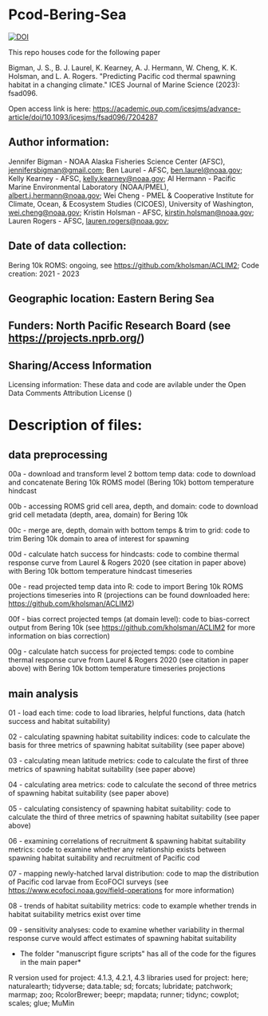 # Pcod-Bering-Sea 

[![DOI](https://zenodo.org/badge/387891283.svg)](https://zenodo.org/doi/10.5281/zenodo.10552667)

This repo houses code for the following paper

Bigman, J. S., B. J. Laurel, K. Kearney, A. J. Hermann, W. Cheng, K. K. Holsman, and L. A. Rogers. "Predicting Pacific cod thermal spawning habitat in a changing climate." ICES Journal of Marine Science (2023): fsad096. 

Open access link is here: <https://academic.oup.com/icesjms/advance-article/doi/10.1093/icesjms/fsad096/7204287>

## Author information:
Jennifer Bigman - NOAA Alaska Fisheries Science Center (AFSC), jennifersbigman@gmail.com;
Ben Laurel - AFSC, ben.laurel@noaa.gov;
Kelly Kearney - AFSC, kelly.kearney@noaa.gov;
Al Hermann - Pacific Marine Environmental Laboratory (NOAA/PMEL), albert.j.hermann@noaa.gov;
Wei Cheng - PMEL & Cooperative Institute for Climate, Ocean, & Ecosystem Studies (CICOES), University of Washington, wei.cheng@noaa.gov;
Kristin Holsman - AFSC, kirstin.holsman@noaa.gov;
Lauren Rogers - AFSC, lauren.rogers@noaa.gov;

## Date of data collection:
Bering 10k ROMS: ongoing, see <https://github.com/kholsman/ACLIM2>;
Code creation: 2021 - 2023

## Geographic location: Eastern Bering Sea

## Funders: North Pacific Research Board (see <https://projects.nprb.org/>)


## Sharing/Access Information

Licensing information: These data and code are avilable under the Open Data Comments Attribution License ()


# Description of files:

## data preprocessing 

00a - download and transform level 2 bottom temp data: code to download and concatenate Bering 10k ROMS model (Bering 10k) bottom temperature hindcast 

00b - accessing ROMS grid cell area, depth, and domain: code to download grid cell metadata (depth, area, domain) for Bering 10k  

00c - merge are, depth, domain with bottom temps & trim to grid: code to trim Bering 10k domain to area of interest for spawning

00d -  calculate hatch success for hindcasts: code to combine thermal response curve from Laurel & Rogers 2020 (see citation in paper above) with Bering 10k bottom temperature hindcast timeseries

00e - read projected temp data into R: code to import Bering 10k ROMS projections timeseries into R (projections can be found downloaded here: <https://github.com/kholsman/ACLIM2>)

00f - bias correct projected temps (at domain level): code to bias-correct output from Bering 10k (see <https://github.com/kholsman/ACLIM2> for more information on bias correction)

00g - calculate hatch success for projected temps: code to combine thermal response curve from Laurel & Rogers 2020 (see citation in paper above) with Bering 10k bottom temperature timeseries projections


## main analysis 

01 - load each time: code to load libraries, helpful functions, data (hatch success and habitat suitability)

02 - calculating spawning habitat suitability indices: code to calculate the basis for three metrics of spawning habitat suitability (see paper above)

03 - calculating mean latitude metrics: code to calculate the first of three metrics of spawning habitat suitability (see paper above)

04 - calculating area metrics: code to calculate the second of three metrics of spawning habitat suitability (see paper above)

05 - calculating consistency of spawning habitat suitability: code to calculate the third of three metrics of spawning habitat suitability (see paper above)

06 - examining correlations of recruitment & spawning habitat suitability metrics: code to examine whether any relationship exists between spawning habitat suitability and recruitment of Pacific cod

07 - mapping newly-hatched larval distribution: code to map the distribution of Pacific cod larvae from EcoFOCI surveys (see <https://www.ecofoci.noaa.gov/field-operations> for more information)

08 - trends of habitat suitability metrics: code to example whether trends in habitat suitability metrics exist over time

09 - sensitivity analyses: code to examine whether variability in thermal response curve would affect estimates of spawning habitat suitability

* The folder "manuscript figure scripts" has all of the code for the figures in the main paper*

R version used for project: 4.1.3, 4.2.1, 4.3
libraries used for project: here; naturalearth; tidyverse; data.table; sd; forcats; lubridate; patchwork; marmap; zoo; RcolorBrewer; beepr; mapdata; runner; tidync; cowplot; scales; glue; MuMin

 
